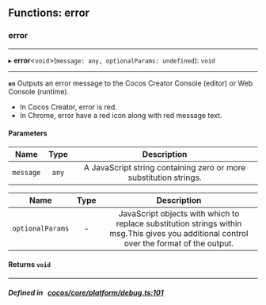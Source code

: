 ## Functions: error

### error


___
▸ **error**<`void`\>(`message: any, optionalParams: undefined`): `void`
___



**`en`** 
Outputs an error message to the Cocos Creator Console (editor) or Web Console (runtime).<br/>
- In Cocos Creator, error is red.<br/>
- In Chrome, error have a red icon along with red message text.<br/>



#### Parameters

| Name | Type | Description |
| :------: | :------: | :------: |
| `message` | `any` | A JavaScript string containing zero or more substitution strings.  |

| Name | Type | Description |
| :------: | :------: | :------: |
| `optionalParams` | - | JavaScript objects with which to replace substitution strings within msg.This gives you additional control over the format of the output.  |


#### Returns `void` 
___


##### Defined in &nbsp;   [cocos/core/platform/debug.ts:101](https://github.com/cocos-creator/engine/blob/c7bf6b8a9/cocos/core/platform/debug.ts#L101)&nbsp;
